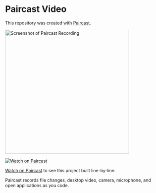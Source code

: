 # Paircast Video

This repository was created with [Paircast](https://app.paircast.io/replay/2b48f851-3430-42ca-a9c9-7c6457d8eac3).

<a href="https://app.paircast.io/replay/2b48f851-3430-42ca-a9c9-7c6457d8eac3"><img src="https://app.paircast.io/replay/2b48f851-3430-42ca-a9c9-7c6457d8eac3/screenshot" alt="Screenshot of Paircast Recording" width="400" /></a> 

<a href="https://app.paircast.io/replay/2b48f851-3430-42ca-a9c9-7c6457d8eac3"><img src="https://app.paircast.io/images/watch-on-paircast.png" alt="Watch on Paircast" /></a> 

[Watch on Paircast](https://app.paircast.io/replay/2b48f851-3430-42ca-a9c9-7c6457d8eac3) to see this project built line-by-line.

Paircast records file changes, desktop video, camera, microphone, and open applications as you code.